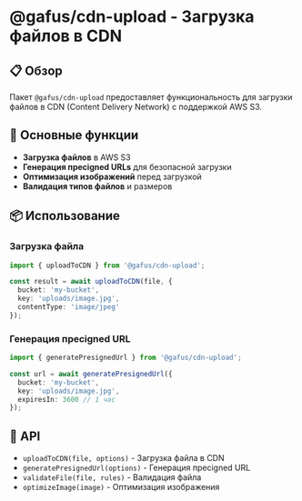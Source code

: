 # @gafus/cdn-upload - Загрузка файлов в CDN

## 📋 Обзор

Пакет `@gafus/cdn-upload` предоставляет функциональность для загрузки файлов в CDN (Content Delivery Network) с поддержкой AWS S3.

## 🎯 Основные функции

- **Загрузка файлов** в AWS S3
- **Генерация пресigned URLs** для безопасной загрузки
- **Оптимизация изображений** перед загрузкой
- **Валидация типов файлов** и размеров

## 📦 Использование

### Загрузка файла
```typescript
import { uploadToCDN } from '@gafus/cdn-upload';

const result = await uploadToCDN(file, {
  bucket: 'my-bucket',
  key: 'uploads/image.jpg',
  contentType: 'image/jpeg'
});
```

### Генерация пресigned URL
```typescript
import { generatePresignedUrl } from '@gafus/cdn-upload';

const url = await generatePresignedUrl({
  bucket: 'my-bucket',
  key: 'uploads/image.jpg',
  expiresIn: 3600 // 1 час
});
```

## 🔧 API

- `uploadToCDN(file, options)` - Загрузка файла в CDN
- `generatePresignedUrl(options)` - Генерация пресigned URL
- `validateFile(file, rules)` - Валидация файла
- `optimizeImage(image)` - Оптимизация изображения
